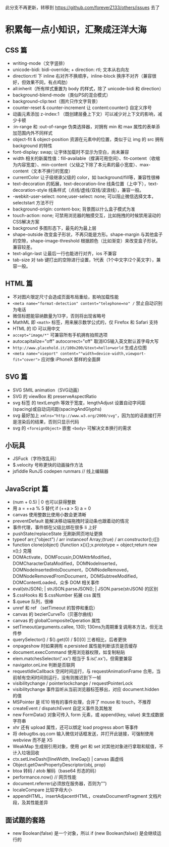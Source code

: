 此分支不再更新，转移到 https://github.com/foreverZ133/others/issues 去了





# 积累每一点小知识，汇聚成汪洋大海

## CSS 篇

* writing-mode（文字竖排）
* unicode-bidi: bidi-override; + direction: rtl; 文本从右向左
* direction:rtl 下 inline 右对齐不换顺序，inline-block 换序不对齐（兼容很好，但效果不同，有点鸡肋）
* all:inherit（所有样式重置为 body 的样式，除了 unicode-bidi 和 direction）
* background-blend-mode（类似PS的混合模式）
* background-clip:text（图片只作文字背景）
* counter-reset & counter-increment 让 content:counter() 自定义序号
* 动画元素添加 z-index:1 （既创建层叠上下文）可以减少对上下文的影响，减少卡顿
* :in-range 和 :out-of-range 伪类选择器，对拥有 min 和 max 属性的表单添加范围内外不同样式
* object-fit & object-position 资源在元素中的位置，类似于让 img 的 src 拥有 background 的特性
* font-display: swap; 让字体加载时不显示为空白，尚未兼容
* width 相关的新属性值：fill-available（撑满可用空间）、fit-contemt（收缩为内容宽度）、min-content（父级之下除了本元素的最小宽度）、max-content（文本不换行的宽度）
* currentColor 让子级继承父级的 color，如 background/fill等，兼容性很棒
* text-decoration 的拓展，text-decoration-line 线条位置（上中下），text-decoration-style 线条样式（点线/虚线/双线/波浪线），兼容一般。
* -webkit-user-select: none;user-select: none; 可以阻止微信选择文本，selectstart 方法不行
* background-origin: content-box; 背景图以什么盒子模式为准
* touch-action: none; 可禁用浏览器的触摸交互，比如拖拽的时候禁用滚动的CSS解决方案
* background 多图形态下，最先的为最上层
* shape-outside 改变盒子形状，不再只能是方形。shape-margin 与其他盒子的空隙，shape-image-threshold 根据颜色（比如渐变）来改变盒子形状。兼容较差。
* text-align-last 让最后一行也能进行对齐，ios 不兼容
* tab-size 对 tab 键打出的空隙进行设置，1代表（1个中文字/2个英文字），兼容一般。

## HTML 篇
* 不对图片限定尺寸会造成页面布局重绘，影响加载性能
* `<meta name="format-detection" content="telephone=no" /` 禁止自动识别为电话
* 微信标题能容纳数量为13字，否则将出现省略号
* MathML 即 `<math>` 标签，用来展示数学公式的，仅 Firefox 和 Safari 支持
* HTML 的 ID 可以用中文
* `accept="image/*"` 可兼容所有手机拥有拍照选项
* autocapitalize="off" autocorrect="off" 取消IOS输入英文默认首字母大写
* `http://www.placehold.it/100x200/&text=hello+world` 生成占位图
* `<meta name="vieport" content=""width=device-width,viewport-fit="cover">` 应对像 iPhoneX 那样的全面屏
 
## SVG 篇
* SVG SMIL animation（SVG动画）
* SVG 的 viewBox 和 preserveAspectRatio
* svg 标签 <text> 的 textLength 等效于宽度，lengthAdjust 设置自动字间距(spacing)或自动词间距(spacingAndGlyphs)
* svg 最好加上 `xmlns="http://www.w3.org/2000/svg"`，因为加的话直接打开是渲染后的结果，否则只显示代码
* svg 的 `<foreignObject>` 嵌套 `<body>` 可解决文本换行的需求

## 小玩具
* JSFuck（字符改乱码）
* $.velocity 号称更快的动画操作方法
* jsfiddle RunJS codepen runmars // 线上编辑器

## JavaScript 篇
* (num + 0.5) | 0 也可以获得整数
* 用 a = ++a % 5 替代 if (++a > 5) a = 0
* canvas 使用整数比使用小数会更清晰
* preventDefault 能解决移动端拖拽时滚动条也跟着动的情况
* 事件代理，事件绑在父级比绑在很多 li 上好
* pushState/replaceState 无刷新网页地址更换
* typeof arr;("object") / arr instanceof Array;(true) / arr.constructor();([])
* function clone(object) {function x(){};x.prototype = object;return new x();} 克隆
* DOMActivate，DOMFocusin,DOMAttrModified，DOMCharacterDataModified，DOMNodeInserted，DOMNodeInsertedIntoDocument，DOMNodeRemoved，DOMNodeRemovedFromDocument，DOMSubtreeModified，DOMContentLoaded，众多 DOM 相关事件
* eval(strJSON); | strJSON.parseJSON(); | JSON.parse(strJSON) 的区别
* $.cssHooks 和 $.cssNumber 拓展 css 属性
* $.queue 队列，很棒
* unref 和 ref （setTimeout 的暂停和重启）
* canvas 的 bezierCurveTo（贝塞尔曲线）
* canvas 的 globalCompositeOperation 属性
* setTimeout(arguments.callee, 130); 130ms为周期重复调用本方法，但无法传参
* querySelector() / $().get(0) / $()[0] 三者相比，后者更快
* onpageshow 时如果拥有 e.persisted 属性能判断该页是否缓存
* document.execCommand 使用浏览器权限，如复制粘贴
* elem.matchesSelector('.xx') 相当于 $.is('.xx')，但需要兼容
* navigator.onLine 判断是否联网
* requestIdleCallback 空闲时间运行，与 requestAnimationFrame 合用，当前帧有空闲时间则运行，没有则推迟到下一帧
* visibilitychange / pointerlockchange / requestPointerLock
* visibilitychange 事件监听从当前浏览器标签移出，对应 document.hidden 的值
* MSPointer 是 IE10 特有的事件处理，合并了 mouse 和 touch，不推荐
* createEvent / dispatchEvent 自定义事件及其触发
* new FormData() 对象可传入 form 元素，或 append(key, value) 来生成数据字符串
* xhr 还有 upload 属性，还可以绑定 load progress abort 等事件
* 将 debugtbs.qq.com 输入微信对话框发送，并打开此链接，可强制使用 webview 而不是 X5
* WeakMap 生成弱引用对象，使用 get 和 set 对其他对象进行拿取和赋值，不计入垃圾回收
* ctx.setLineDash([lineWidth, lineGap]) | canvas 画虚线
* Object.getOwnPropertyDescriptor(obj, prop)
* btoa 转码 / atob 解码（base64 形态的码）
* performance.now() // 网页性能
* document.referrer(必须放在服务器，否则为"")
* localeCompare 比较字母大小
* appendHTML，insertAdjacentHTML，createDocumentFragment 文档片段，及其性能差异

## 面试题的套路
* new Boolean(false) 是一个对象，所以 if (new Boolean(false)) 是会继续运行的
